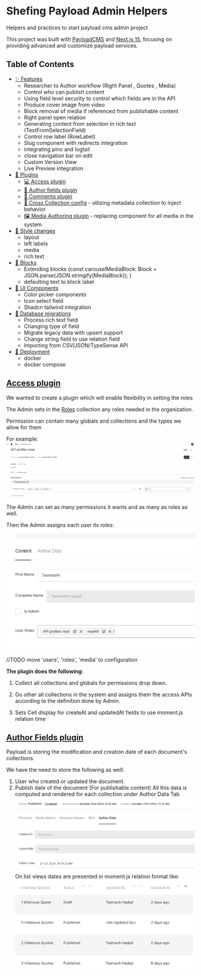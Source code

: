 # Shefing Payload Admin Helpers

Helpers and practices to start payload cms admin project

This project was built with [PayloadCMS](https://payloadcms.com/) and [Next.js 15](https://nextjs.org/), focusing on providing advanced and customize payload services.

## Table of Contents

- [✨ Features](#features)
  - Researcher to Author workflow
    (Right Panel , Quotes , Media)
  - Control who can publish content
  - Using field level security to control which fields are in the API
  - Produce cover image from video
  - Block removal of media if referenced from publishable content
  - Right panel open relation
  - Generating content from selection in rich text (TextFromSelectionField)
  - Control row label (RowLabel)
  - Slug component with redirects integration
  - integrating pino and logtail
  - close navigation bar on edit
  - Custom Version View
  - Live Preview integration
- [🚀 Plugins](#getting-started)
  - [💻 Access plugin](#accessplugin)
  - [💁 Author fields plugin](#author-fields-plugin)
  - [📝 Comments plugin](#comments-plugin)
  - [👥️ Cross Collection config](#cross-collection-config) - utlizing metadata collection to inject behavior
  - [🖼️ Media Authoring plugin](#media-authoring-plugin) - replacing component for all media in the system
- [🚀 Style changes](#style-changes)
  - layout
  - left labels
  - media
  - rich text
- [🚀 Blocks](#blocks)
  - Extending blocks (const carouselMediaBlock: Block = JSON.parse(JSON.stringify(MediaBlock));
    )
  - defaulting text to block label
- [🧭 UI Components](#ui-components)
  - Color picker components
  - Icon select field
  - Shadcn tailwind integration
- [💾 Database migrations](#database)
  - Process rich text field
  - Changing type of field
  - Migrate legacy data with upsert support
  - Change string field to use relation field
  - Importing from CSV/JSON/TypeSense API
- [🚀 Deployment](#deployment)
  - docker
  - docker compose

## [Access plugin](./src/plugins/access/accessPlugin.ts)

We wanted to create a plugin which will enable flexibility in setting the roles

The Admin sets in the [Roles](./src/collections/auth/Roles.ts) collection any roles needed in the organization.

Permission can contain many globals and collections and the types we allow for them

For example:
![img.png](img.png)
The Admin can set as many permissions it wants and as many as roles as well.

Then the Admin assigns each user its roles:

![img_1.png](img_1.png)

//TODO move 'users', 'roles', 'media' to configuration

**The plugin does the following:**

1. Collect all collections and globals for permissions drop down.

2. Go other all collections in the system and assigns them the access APIs according to the definition done by Admin.

3. Sets Cell display for createAt and updatedAt fields to use moment.js relation time

## [Author Fields plugin](./src/plugins/author-fields/authorFieldPlugin.ts)

Payload is storing the modification and creation date of each document's collections.

We have the need to store the following as well:

1. User who created or updated the document.
2. Publish date of the document (For publishable content)
   All this data is computed and rendered for each collection under Author Data Tab
   ![img_2.png](img_2.png)
   On list views dates are presented in moment.js relation format like:
   ![img_3.png](img_3.png)
